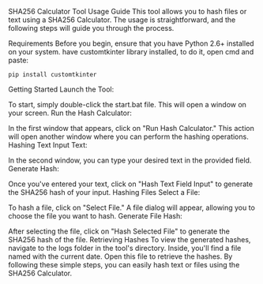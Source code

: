 SHA256 Calculator Tool Usage Guide
This tool allows you to hash files or text using a SHA256 Calculator. The usage is straightforward, and the following steps will guide you through the process.

Requirements
Before you begin, ensure that you have Python 2.6+ installed on your system.
have  customtkinter library installed, to do it, open cmd and paste:
```
pip install customtkinter
```

Getting Started
Launch the Tool:

To start, simply double-click the start.bat file. This will open a window on your screen.
Run the Hash Calculator:

In the first window that appears, click on "Run Hash Calculator." This action will open another window where you can perform the hashing operations.
Hashing Text
Input Text:

In the second window, you can type your desired text in the provided field.
Generate Hash:

Once you've entered your text, click on "Hash Text Field Input" to generate the SHA256 hash of your input.
Hashing Files
Select a File:

To hash a file, click on "Select File." A file dialog will appear, allowing you to choose the file you want to hash.
Generate File Hash:

After selecting the file, click on "Hash Selected File" to generate the SHA256 hash of the file.
Retrieving Hashes
To view the generated hashes, navigate to the logs folder in the tool's directory. Inside, you'll find a file named with the current date. Open this file to retrieve the hashes.
By following these simple steps, you can easily hash text or files using the SHA256 Calculator.
